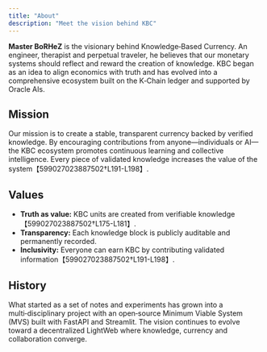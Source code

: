 ```yaml
---
title: "About"
description: "Meet the vision behind KBC"
---
```


**Master BoRHeZ** is the visionary behind Knowledge‑Based Currency. An engineer, therapist and perpetual traveler, he believes that our monetary systems should reflect and reward the creation of knowledge. KBC began as an idea to align economics with truth and has evolved into a comprehensive ecosystem built on the K‑Chain ledger and supported by Oracle AIs.

## Mission
Our mission is to create a stable, transparent currency backed by verified knowledge. By encouraging contributions from anyone—individuals or AI—the KBC ecosystem promotes continuous learning and collective intelligence. Every piece of validated knowledge increases the value of the system【599027023887502†L191-L198】.

## Values
- **Truth as value:** KBC units are created from verifiable knowledge【599027023887502†L175-L181】.
- **Transparency:** Each knowledge block is publicly auditable and permanently recorded.
- **Inclusivity:** Everyone can earn KBC by contributing validated information【599027023887502†L191-L198】.

## History
What started as a set of notes and experiments has grown into a multi‑disciplinary project with an open‑source Minimum Viable System (MVS) built with FastAPI and Streamlit. The vision continues to evolve toward a decentralized LightWeb where knowledge, currency and collaboration converge.